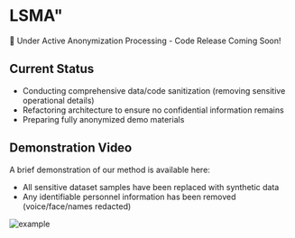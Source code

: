 # LSMA"

🚧 Under Active Anonymization Processing - Code Release Coming Soon!

## Current Status
- Conducting comprehensive data/code sanitization (removing sensitive operational details)
- Refactoring architecture to ensure no confidential information remains
- Preparing fully anonymized demo materials


## Demonstration Video
A brief demonstration of our method is available here:
- All sensitive dataset samples have been replaced with synthetic data
- Any identifiable personnel information has been removed (voice/face/names redacted)

![example](example.gif)
